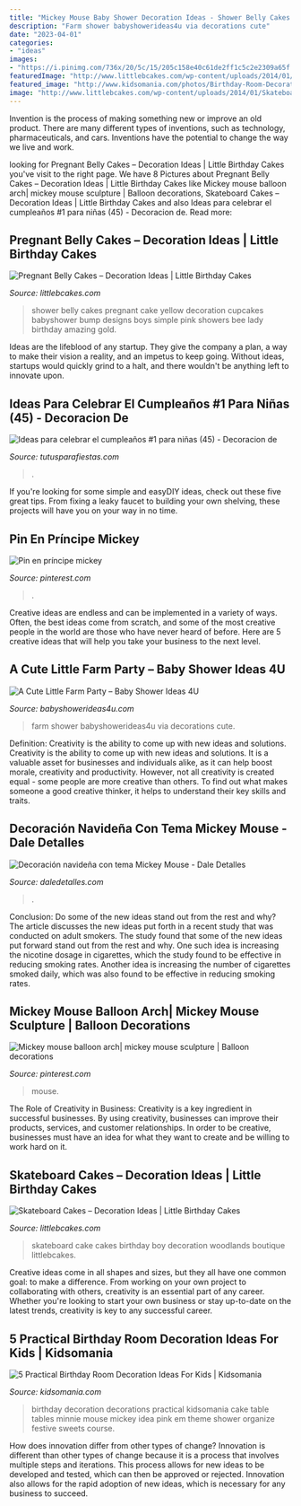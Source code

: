 ```yaml
---
title: "Mickey Mouse Baby Shower Decoration Ideas - Shower Belly Cakes Pregnant Cake Yellow Decoration Cupcakes Babyshower Bump Designs Boys Simple Pink Showers Bee Lady Birthday Amazing Gold"
description: "Farm shower babyshowerideas4u via decorations cute"
date: "2023-04-01"
categories:
- "ideas"
images:
- "https://i.pinimg.com/736x/20/5c/15/205c158e40c61de2ff1c5c2e2309a65f.jpg"
featuredImage: "http://www.littlebcakes.com/wp-content/uploads/2014/01/Skateboard-Cakes-Ideas.jpg"
featured_image: "http://www.kidsomania.com/photos/Birthday-Room-Decoration-Idias-For-Kids-4-524x785.jpg"
image: "http://www.littlebcakes.com/wp-content/uploads/2014/01/Skateboard-Cakes-Ideas.jpg"
---
```



Invention is the process of making something new or improve an old product. There are many different types of inventions, such as technology, pharmaceuticals, and cars. Inventions have the potential to change the way we live and work.

	

		
looking for Pregnant Belly Cakes – Decoration Ideas | Little Birthday Cakes you've visit to the right page. We have 8 Pictures about Pregnant Belly Cakes – Decoration Ideas | Little Birthday Cakes like Mickey mouse balloon arch| mickey mouse sculpture | Balloon decorations, Skateboard Cakes – Decoration Ideas | Little Birthday Cakes and also Ideas para celebrar el cumpleaños #1 para niñas (45) - Decoracion de. Read more:
		
    
## Pregnant Belly Cakes – Decoration Ideas | Little Birthday Cakes

<img loading=lazy src="http://www.littlebcakes.com/wp-content/uploads/2014/01/Pregnant-Belly-Cakes-Pictures.jpg" onerror="this.onerror=null;this.src='https://tse3.mm.bing.net/th?id=OIP.VPN1kEt4y-KvJsQhC56ErgHaJ4&amp;pid=15.1';" alt="Pregnant Belly Cakes – Decoration Ideas | Little Birthday Cakes">

_Source: littlebcakes.com_

>shower belly cakes pregnant cake yellow decoration cupcakes babyshower bump designs boys simple pink showers bee lady birthday amazing gold. 

	

Ideas are the lifeblood of any startup. They give the company a plan, a way to make their vision a reality, and an impetus to keep going. Without ideas, startups would quickly grind to a halt, and there wouldn't be anything left to innovate upon.

    
## Ideas Para Celebrar El Cumpleaños #1 Para Niñas (45) - Decoracion De

<img loading=lazy src="https://tutusparafiestas.com/wp-content/uploads/2017/02/Ideas-para-celebrar-el-cumpleaños-1-para-niñas-45.jpg" onerror="this.onerror=null;this.src='https://tse2.mm.bing.net/th?id=OIP.PyEJ0CxDOkr2LX6_zbWKZwHaGK&amp;pid=15.1';" alt="Ideas para celebrar el cumpleaños #1 para niñas (45) - Decoracion de">

_Source: tutusparafiestas.com_

>. 

	

If you're looking for some simple and easyDIY ideas, check out these five great tips. From fixing a leaky faucet to building your own shelving, these projects will have you on your way in no time.

    
## Pin En Príncipe Mickey

<img loading=lazy src="https://i.pinimg.com/736x/e5/9b/75/e59b75f5fb579b65769dcb9eac8237a0.jpg" onerror="this.onerror=null;this.src='https://tse1.mm.bing.net/th?id=OIP.IUY-fHiNqGO0dRyphzCUOQHaJ3&amp;pid=15.1';" alt="Pin en príncipe mickey">

_Source: pinterest.com_

>. 

	

Creative ideas are endless and can be implemented in a variety of ways. Often, the best ideas come from scratch, and some of the most creative people in the world are those who have never heard of before. Here are 5 creative ideas that will help you take your business to the next level.

    
## A Cute Little Farm Party – Baby Shower Ideas 4U

<img loading=lazy src="https://babyshowerideas4u.com/wp-content/uploads/2014/01/via_babyshowerideas4u_14.jpg" onerror="this.onerror=null;this.src='https://tse1.mm.bing.net/th?id=OIP.Rj0xi7fr6RNbolONd9c7HQHaLH&amp;pid=15.1';" alt="A Cute Little Farm Party – Baby Shower Ideas 4U">

_Source: babyshowerideas4u.com_

>farm shower babyshowerideas4u via decorations cute. 

	

Definition: Creativity is the ability to come up with new ideas and solutions.
Creativity is the ability to come up with new ideas and solutions. It is a valuable asset for businesses and individuals alike, as it can help boost morale, creativity and productivity. However, not all creativity is created equal - some people are more creative than others. To find out what makes someone a good creative thinker, it helps to understand their key skills and traits.

    
## Decoración Navideña Con Tema Mickey Mouse - Dale Detalles

<img loading=lazy src="https://i2.wp.com/www.daledetalles.com/wp-content/uploads/2016/10/mickey-navidad35.jpg" onerror="this.onerror=null;this.src='https://tse2.mm.bing.net/th?id=OIP.g80aDiu0Q7CIuPC-GLyIBwHaM3&amp;pid=15.1';" alt="Decoración navideña con tema Mickey Mouse - Dale Detalles">

_Source: daledetalles.com_

>. 

	

Conclusion: Do some of the new ideas stand out from the rest and why?
The article discusses the new ideas put forth in a recent study that was conducted on adult smokers. The study found that some of the new ideas put forward stand out from the rest and why. One such idea is increasing the nicotine dosage in cigarettes, which the study found to be effective in reducing smoking rates. Another idea is increasing the number of cigarettes smoked daily, which was also found to be effective in reducing smoking rates.

    
## Mickey Mouse Balloon Arch| Mickey Mouse Sculpture | Balloon Decorations

<img loading=lazy src="https://i.pinimg.com/736x/20/5c/15/205c158e40c61de2ff1c5c2e2309a65f.jpg" onerror="this.onerror=null;this.src='https://tse2.mm.bing.net/th?id=OIP.38jXG5bkYcTvxztLawqDcQHaKA&amp;pid=15.1';" alt="Mickey mouse balloon arch| mickey mouse sculpture | Balloon decorations">

_Source: pinterest.com_

>mouse. 

	

The Role of Creativity in Business:
Creativity is a key ingredient in successful businesses. By using creativity, businesses can improve their products, services, and customer relationships. In order to be creative, businesses must have an idea for what they want to create and be willing to work hard on it.

    
## Skateboard Cakes – Decoration Ideas | Little Birthday Cakes

<img loading=lazy src="http://www.littlebcakes.com/wp-content/uploads/2014/01/Skateboard-Cakes-Ideas.jpg" onerror="this.onerror=null;this.src='https://tse3.mm.bing.net/th?id=OIP.4n6Yks5GaHOhHH7jilTynQHaFj&amp;pid=15.1';" alt="Skateboard Cakes – Decoration Ideas | Little Birthday Cakes">

_Source: littlebcakes.com_

>skateboard cake cakes birthday boy decoration woodlands boutique littlebcakes. 

	

Creative ideas come in all shapes and sizes, but they all have one common goal: to make a difference. From working on your own project to collaborating with others, creativity is an essential part of any career. Whether you're looking to start your own business or stay up-to-date on the latest trends, creativity is key to any successful career.

    
## 5 Practical Birthday Room Decoration Ideas For Kids | Kidsomania

<img loading=lazy src="http://www.kidsomania.com/photos/Birthday-Room-Decoration-Idias-For-Kids-4-524x785.jpg" onerror="this.onerror=null;this.src='https://tse1.mm.bing.net/th?id=OIP.AidF2pSRJFmE0p53dYnAqAHaLG&amp;pid=15.1';" alt="5 Practical Birthday Room Decoration Ideas For Kids | Kidsomania">

_Source: kidsomania.com_

>birthday decoration decorations practical kidsomania cake table tables minnie mouse mickey idea pink em theme shower organize festive sweets course. 

	

How does innovation differ from other types of change?
Innovation is different than other types of change because it is a process that involves multiple steps and iterations. This process allows for new ideas to be developed and tested, which can then be approved or rejected. Innovation also allows for the rapid adoption of new ideas, which is necessary for any business to succeed.

